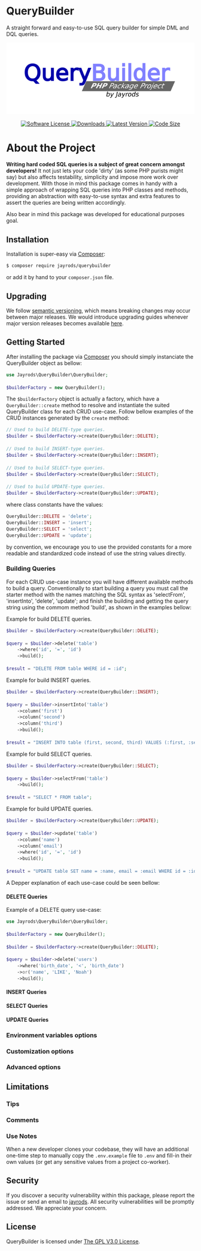 QueryBuilder
============
A straight forward and easy-to-use SQL query builder for simple DML and DQL queries.

<p align="center">
    <a href="https://packagist.org/packages/jayrods/querybuilder">
        <img src="./resources/img/logo.png" alt="Package logo"></img>
    </a>
</p>
<p align="center">
    <a href="LICENSE">
        <img src="https://img.shields.io/github/license/Jadersonrilidio/querybuilder?style=flat-square" alt="Software License"></img>
    </a>
    <a href="https://packagist.org/packages/jayrods/querybuilder">
        <img src="https://img.shields.io/github/downloads/Jadersonrilidio/querybuilder/total?style=flat-square" alt="Downloads"></img>
    </a>
    <a href="https://github.com/Jadersonrilidio/querybuilder/releases">
        <img src="https://img.shields.io/github/v/release/Jadersonrilidio/querybuilder?style=flat-square" alt="Latest Version"></img>
    </a>
    <a href="https://packagist.org/packages/jayrods/querybuilder">
        <img src="https://img.shields.io/github/languages/code-size/Jadersonrilidio/querybuilder?style=flat-square" alt="Code Size"></img>
    </a>

    
</p>


# About the Project

**Writing hard coded SQL queries is a subject of great concern amongst developers!**
It not just lets your code 'dirty' (as some PHP purists might say) but also affects
testability, simplicity and impose more work over development. With those in mind
this package comes in handy with a simple approach of wrapping SQL queries into PHP
classes and methods, providing an abstraction with easy-to-use syntax and extra
features to assert the queries are being written accordingly.

Also bear in mind this package was developed for educational purposes goal.


## Installation

Installation is super-easy via [Composer](https://getcomposer.org/):

```bash
$ composer require jayrods/querybuilder
```

or add it by hand to your `composer.json` file.


## Upgrading

We follow [semantic versioning](https://semver.org/), which means breaking
changes may occur between major releases. We would introduce upgrading guides
whenever major version releases becomes available [here](UPGRADING.md).


## Getting Started

After installing the package via [Composer](https://getcomposer.org/)
you should simply instanciate the QueryBuilder object as bellow:

```php
use Jayrods\QueryBuilder\QueryBuilder;

$builderFactory = new QueryBuilder();
```

The `$builderFactory` object is actually a factory, which have a `QueryBuilder::create`
method to resolve and instantiate the suited QueryBuilder class for each CRUD use-case.
Follow bellow examples of the CRUD instances generated by the `create` method:

```php
// Used to build DELETE-type queries.
$builder = $builderFactory->create(QueryBuilder::DELETE);

// Used to build INSERT-type queries.
$builder = $builderFactory->create(QueryBuilder::INSERT);

// Used to build SELECT-type queries.
$builder = $builderFactory->create(QueryBuilder::SELECT);

// Used to build UPDATE-type queries.
$builder = $builderFactory->create(QueryBuilder::UPDATE);
```

where class constants have the values:

```php
QueryBuilder::DELETE = 'delete';
QueryBuilder::INSERT = 'insert';
QueryBuilder::SELECT = 'select';
QueryBuilder::UPDATE = 'update';
```

by convention, we encourage you to use the provided constants for a
more readable and standardized code instead of use the string values directly.


### Building Queries

For each CRUD use-case instance you will have different available methods to
build a query. Conventionally to start building a query you must call the
starter method with the names matching the SQL syntax as 'selectFrom',
'insertInto', 'delete', 'update'; and finish the building and getting the
query string using the commom method 'build', as shown in the examples bellow:

Example for build DELETE queries.

```php
$builder = $builderFactory->create(QueryBuilder::DELETE);

$query = $builder->delete('table')
    ->where('id', '=', 'id')
    ->build();

$result = "DELETE FROM table WHERE id = :id";
```

Example for build INSERT queries.

```php
$builder = $builderFactory->create(QueryBuilder::INSERT);

$query = $builder->insertInto('table')
    ->column('first')
    ->column('second')
    ->column('third')
    ->build();

$result = "INSERT INTO table (first, second, third) VALUES (:first, :second, :third)";
```
Example for build SELECT queries.

```php
$builder = $builderFactory->create(QueryBuilder::SELECT);

$query = $builder->selectFrom('table')
    ->build();

$result = "SELECT * FROM table";
```

Example for build UPDATE queries.

```php
$builder = $builderFactory->create(QueryBuilder::UPDATE);

$query = $builder->update('table')
    ->column('name')
    ->column('email')
    ->where('id', '=', 'id')
    ->build();

$result = "UPDATE table SET name = :name, email = :email WHERE id = :id";
```

A Depper explanation of each use-case could be seen bellow:


#### DELETE Queries



Example of a DELETE query use-case:

```php
use Jayrods\QueryBuilder\QueryBuilder;

$builderFactory = new QueryBuilder();

$builder = $builderFactory->create(QueryBuilder::DELETE);

$query = $builder->delete('users')
    ->where('birth_date', '<', 'birth_date')
    ->or('name', 'LIKE', 'Noah')
    ->build();

```

#### INSERT Queries
#### SELECT Queries
#### UPDATE Queries

### Environment variables options
### Customization options
### Advanced options

## Limitations

### Tips
### Comments
### Use Notes

When a new developer clones your codebase, they will have an additional
one-time step to manually copy the `.env.example` file to `.env` and fill-in
their own values (or get any sensitive values from a project co-worker).


## Security

If you discover a security vulnerability within this package, please report the issue or send an
email to [jayrods](jaderson.rodrigues@yahoo.com). All security vulnerabilities
will be promptly addressed. We appreciate your concern.


## License

QueryBuilder is licensed under [The GPL V3.0 License](LICENSE).

